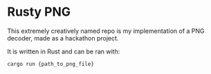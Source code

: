 # Rusty PNG
This extremely creatively named repo is my implementation of a PNG decoder,
made as a hackathon project.

It is written in Rust and can be ran with:
```sh
cargo run {path_to_png_file}
```
